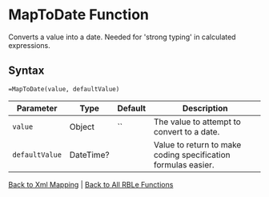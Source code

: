 # MapToDate Function

Converts a value into a date.  Needed for 'strong typing' in calculated expressions.

## Syntax

```excel
=MapToDate(value, defaultValue)
```

Parameter | Type | Default | Description
---|---|---|---
`value` | Object | `` | The value to attempt to convert to a date.
`defaultValue` | DateTime? |  | Value to return to make coding specification formulas easier.

[Back to Xml Mapping](RBLeXmlMapping.md) | [Back to All RBLe Functions](RBLe.md#function-documentation)